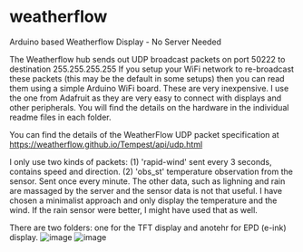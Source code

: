 # weatherflow
Arduino based Weatherflow Display - No Server Needed

The Weatherflow hub sends out UDP broadcast packets on port 50222 to destination 255.255.255.255  If you setup your WiFi network to re-broadcast these packets (this may be the default in some setups) then you can read them using a simple Arduino WiFi board.  These are very inexpensive.  I use the one from Adafruit as they are very easy to connect with displays and other peripherals.  You will find the details on the hardware in the individual readme files in each folder.

You can find the details of the WeatherFlow UDP packet specification at https://weatherflow.github.io/Tempest/api/udp.html

I only use two kinds of packets: (1) 'rapid-wind' sent every 3 seconds, contains speed and direction. (2) 'obs_st' temperature observation from the sensor.  Sent once every minute.  The other data, such as lighning and rain are massaged by the server and the sensor data is not that useful.  I have chosen a minimalist approach and only display the temperature and the wind.  If the rain sensor were better, I might have used that as well.

There are two folders: one for the TFT display and anotehr for EPD (e-ink) display.
![image](https://user-images.githubusercontent.com/81044140/111914494-9068d580-8a48-11eb-9813-e7f0acc3db47.png)
![image](https://user-images.githubusercontent.com/81044140/111914498-9a8ad400-8a48-11eb-9002-6c7729670f49.png)
